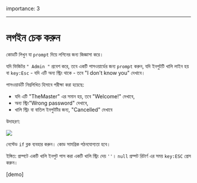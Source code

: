 importance: 3

---

# লগইন চেক করুন

কোডটি লিখুন যা `prompt` দিয়ে লগিনের জন্য জিজ্ঞাসা করে। 

যদি ভিজিটর `" Admin "` প্রবেশ করে, তবে একটি পাসওয়ার্ডের জন্য `prompt` করুন, যদি ইনপুটটি খালি লাইন হয় বা `key:Esc` - যদি এটি অন্য স্ট্রিং থাকে - তবে "I don't know you" দেখাবে।

পাসওয়ার্ডটি নিম্নলিখিত হিসাবে পরীক্ষা করা হয়েছে:

- যদি এটি "TheMaster" এর সমান হয়, তবে "Welcome!" দেখাবে,
- অন্য স্ট্রিং"Wrong password" দেখাবে,
- খালি স্ট্রিং বা বাতিল ইনপুটটির জন্য, "Cancelled" দেখাবে

উদাহরণ:

![](ifelse_task.png)

নেস্টেড `if` ব্লক ব্যবহার করুন। কোড সামগ্রিক পঠনযোগ্যতা হবে।

ইঙ্গিত: প্রম্পটে একটি খালি ইনপুট পাস করা একটি খালি স্ট্রিং দেয় `''`। `null` প্রম্পট রিটার্ণ এর সময় `key:ESC` প্রেস করুন।

[demo]
